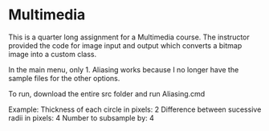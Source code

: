 Multimedia
==========


This is a quarter long assignment for a Multimedia course.
The instructor provided the code for image input and output which converts a bitmap image into a custom class.

In the main menu, only 1. Aliasing works because I no longer have the sample files for the other options.

To run, download the entire src folder and run Aliasing.cmd 

Example:
Thickness of each circle in pixels: 2
Difference between sucessive radii in pixels: 4
Number to subsample by: 4
